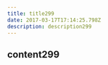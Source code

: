 ```yaml
---
title: title299
date: 2017-03-17T17:14:25.798Z
description: description299
---
```


## content299
  

